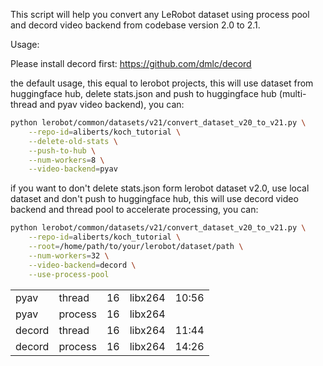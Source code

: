 This script will help you convert any LeRobot dataset using process pool and decord video backend 
from codebase version 2.0 to 2.1.

Usage:

Please install decord first: https://github.com/dmlc/decord

the default usage, this equal to lerobot projects, this will use dataset from huggingface hub, delete stats.json and push to huggingface hub (multi-thread and pyav video backend), you can:

```bash
python lerobot/common/datasets/v21/convert_dataset_v20_to_v21.py \
    --repo-id=aliberts/koch_tutorial \
    --delete-old-stats \
    --push-to-hub \
    --num-workers=8 \
    --video-backend=pyav
```

if you want to don't delete stats.json form lerobot dataset v2.0, use local dataset and don't push to huggingface hub, this will use decord video backend and thread pool to accelerate processing, you can:

```bash
python lerobot/common/datasets/v21/convert_dataset_v20_to_v21.py \
    --repo-id=aliberts/koch_tutorial \
    --root=/home/path/to/your/lerobot/dataset/path \
    --num-workers=32 \
    --video-backend=decord \
    --use-process-pool
```

||||||
|--|--|--|--|--|
|pyav|thread|16|libx264|10:56|
|pyav|process|16|libx264||
|decord|thread|16|libx264|11:44|
|decord|process|16|libx264|14:26|

